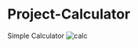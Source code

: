 # Project-Calculator
Simple Calculator
![calc](https://user-images.githubusercontent.com/99421433/165588851-d8a3b2b8-609b-4021-9a55-b1bf3882205b.png)
